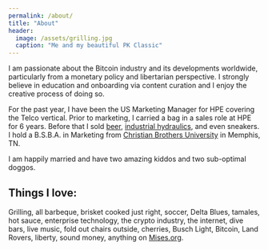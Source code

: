 ```yaml
---
permalink: /about/
title: "About"
header:
  image: /assets/grilling.jpg
  caption: "Me and my beautiful PK Classic"
---
```


I am passionate about the Bitcoin industry and its developments worldwide, particularly from a monetary policy and libertarian perspective. I strongly believe in education and onboarding via content curation and I enjoy the creative process of doing so.

For the past year, I have been the US Marketing Manager for HPE covering the Telco vertical. Prior to marketing, I carried a bag in a sales role at HPE for 6 years. Before that I sold [beer](http://diamondbear.com/), [industrial hydraulics](https://www.fainc.net/), and even sneakers.
I hold a B.S.B.A. in Marketing from [Christian Brothers University](https://www.cbu.edu/) in Memphis, TN. 

I am happily married and have two amazing kiddos and two sub-optimal doggos.

## Things I love:
Grilling, all barbeque, brisket cooked just right, soccer, Delta Blues, tamales, hot sauce, enterprise technology, the crypto industry, the internet, dive bars, live music, fold out chairs outside, cherries, Busch Light, Bitcoin, Land Rovers, liberty, sound money, anything on [Mises.org](https://mises.org/).